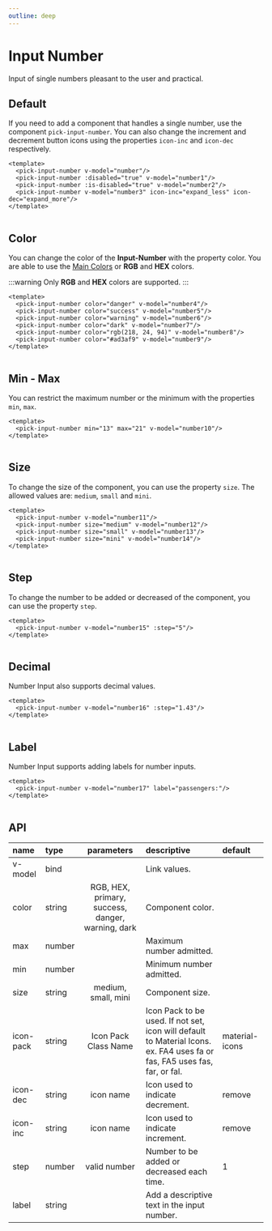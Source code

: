 ```yaml
---
outline: deep
---
```


<script setup lang="ts">
  import {ref} from 'vue'
  import { pickInputNumber } from '@elonehoo/pick'

  const number = ref(33)
  const number1 = ref(48)
  const number2 = ref(50)
  const number3 = ref(55)

  const number4 = ref(55)
  const number5 = ref(55)
  const number6 = ref(55)
  const number7 = ref(55)
  const number8 = ref(55)
  const number9 = ref(55)

  const number10 = ref(15)

  const number11 = ref(15)
  const number12 = ref(15)
  const number13 = ref(15)
  const number14 = ref(15)

  const number15 = ref(20)

  const number16 = ref(1.98)

  const number17 = ref(15)
</script>

# Input Number

Input of single numbers pleasant to the user and practical.

## Default

If you need to add a component that handles a single number, use the component `pick-input-number`. You can also change the increment and decrement button icons using the properties `icon-inc` and `icon-dec` respectively.

```vue
<template>
  <pick-input-number v-model="number"/>
  <pick-input-number :disabled="true" v-model="number1"/>
  <pick-input-number :is-disabled="true" v-model="number2"/>
  <pick-input-number v-model="number3" icon-inc="expand_less" icon-dec="expand_more"/>
</template>
```

<div class="centerx">
  <pick-input-number v-model="number" style="width: 88px;"/>
  <pick-input-number :disabled="true" v-model="number1" style="width: 88px;"/>
  <pick-input-number :is-disabled="true" v-model="number2" style="width:88px;"/>
  <pick-input-number v-model="number3" icon-inc="expand_less" icon-dec="expand_more" style="width:88px;"/>
</div>

## Color

You can change the color of the **Input-Number** with the property color. You are able to use the [Main Colors](./color) or **RGB** and **HEX** colors.

:::warning
Only **RGB** and **HEX** colors are supported.
:::

```vue
<template>
  <pick-input-number color="danger" v-model="number4"/>
  <pick-input-number color="success" v-model="number5"/>
  <pick-input-number color="warning" v-model="number6"/>
  <pick-input-number color="dark" v-model="number7"/>
  <pick-input-number color="rgb(218, 24, 94)" v-model="number8"/>
  <pick-input-number color="#ad3af9" v-model="number9"/>
</template>
```

<div class="centerx">
  <pick-input-number color="danger" v-model="number4" style="width: 88px;"/>
  <pick-input-number color="success" v-model="number5" style="width: 88px;"/>
  <pick-input-number color="warning" v-model="number6" style="width: 88px;"/>
  <pick-input-number color="dark" v-model="number7" style="width: 88px;"/>
  <pick-input-number color="rgb(218, 24, 94)" v-model="number8" style="width: 88px;"/>
  <pick-input-number color="#ad3af9" v-model="number9" style="width: 88px;"/>
</div>

## Min - Max

You can restrict the maximum number or the minimum with the properties `min`, `max`.

```vue
<template>
  <pick-input-number min="13" max="21" v-model="number10"/>
</template>
```

<div class="centerx">
  <pick-input-number min="13" max="21" v-model="number10" style="width: 88px;"/>
</div>

## Size

To change the size of the component, you can use the property `size`. The allowed values are: `medium`, `small` and `mini`.

```vue
<template>
  <pick-input-number v-model="number11"/>
  <pick-input-number size="medium" v-model="number12"/>
  <pick-input-number size="small" v-model="number13"/>
  <pick-input-number size="mini" v-model="number14"/>
</template>
```

<div class="centerx">
  <pick-input-number v-model="number11" style="width: 88px;"/>
  <pick-input-number size="medium" v-model="number12" style="width: 88px;"/>
  <pick-input-number size="small" v-model="number13" style="width: 88px;"/>
  <pick-input-number size="mini" v-model="number14" style="width: 88px;"/>
</div>

## Step

To change the number to be added or decreased of the component, you can use the property `step`.

```vue
<template>
  <pick-input-number v-model="number15" :step="5"/>
</template>
```

<div class="centerx">
  <pick-input-number v-model="number15" :step="5" style="width: 88px;"/>
</div>

## Decimal

Number Input also supports decimal values.

```vue
<template>
  <pick-input-number v-model="number16" :step="1.43"/>
</template>
```

<div class="centerx">
  <pick-input-number v-model="number16" :step="1.43" style="width: 88px;"/>
</div>

## Label

Number Input supports adding labels for number inputs.

```vue
<template>
  <pick-input-number v-model="number17" label="passengers:"/>
</template>
```

<div class="centerx">
  <pick-input-number v-model="number17" label="passengers:" style="width: 172px;"/>
</div>

## API

| name | type | parameters | descriptive | default |
| :---- | :---- | :----------: | :----------- | :------- |
| v-model | bind |  | Link values. | |
| color | string | RGB, HEX, primary, success, danger, warning, dark | Component color. | |
| max | number | | Maximum number admitted.	 | |
| min | number | | Minimum number admitted.	 | |
| size | string | medium, small, mini | Component size. | |
| icon-pack | string | Icon Pack Class Name | Icon Pack to be used. If not set, icon will default to Material Icons. ex. FA4 uses fa or fas, FA5 uses fas, far, or fal. | material-icons |
| icon-dec | string | icon name | Icon used to indicate decrement. | remove |
| icon-inc | string | icon name | Icon used to indicate increment. | remove |
| step | number | valid number | Number to be added or decreased each time. | 1 |
| label | string | | Add a descriptive text in the input number. | |

<style scoped>
.centerx{
    display: flex;
    -webkit-box-align: center;
    align-items: center;
    -webkit-box-pack: center;
    justify-content: center;
    flex-wrap: wrap;
}
</style>
